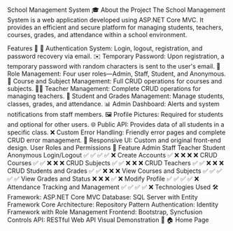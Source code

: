 School Management System 🎓
About the Project
The School Management System is a web application developed using ASP.NET Core MVC. It provides an efficient and secure platform for managing students, teachers, courses, grades, and attendance within a school environment.

Features 🚀
🔐 Authentication System: Login, logout, registration, and password recovery via email.
✉️ Temporary Password: Upon registration, a temporary password with random characters is sent to the user's email.
👥 Role Management: Four user roles—Admin, Staff, Student, and Anonymous.
🏫 Course and Subject Management: Full CRUD operations for courses and subjects.
👨‍🏫 Teacher Management: Complete CRUD operations for managing teachers.
📝 Student and Grades Management: Manage students, classes, grades, and attendance.
📊 Admin Dashboard: Alerts and system notifications from staff members.
🖼️ Profile Pictures: Required for students and optional for other users.
🌐 Public API: Provides data of all students in a specific class.
❌ Custom Error Handling: Friendly error pages and complete CRUD error management.
🎨 Responsive UI: Custom and original front-end design.
User Roles and Permissions 🔑
Feature	Admin	Staff	Teacher	Student	Anonymous
Login/Logout	✅	✅	✅	✅	❌
Create Accounts	✅	❌	❌	❌	❌
CRUD Courses	✅	✅	❌	❌	❌
CRUD Subjects	✅	✅	❌	❌	❌
CRUD Teachers	✅	✅	❌	❌	❌
CRUD Students and Grades	✅	✅	❌	❌	❌
View Courses and Subjects	✅	✅	✅	✅	✅
View Grades and Status	❌	❌	❌	✅	❌
Modify Profile	✅	✅	✅	✅	❌
Attendance Tracking and Management	✅	✅	✅	✅	❌
Technologies Used 🛠️
Framework: ASP.NET Core MVC
Database: SQL Server with Entity Framework Core
Architecture: Repository Pattern
Authentication: Identity Framework with Role Management
Frontend: Bootstrap, Syncfusion Controls
API: RESTful Web API
Visual Demonstration 🌟
🏠 Home Page
